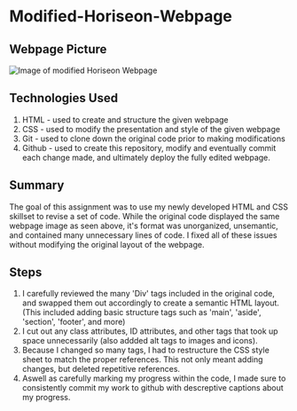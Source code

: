 # Modified-Horiseon-Webpage

## Webpage Picture
![Image of modified Horiseon Webpage](./Develop/images/Hoirseon.png)

## Technologies Used

1. HTML - used to create and structure the given webpage
2. CSS - used to modify the presentation and style of the given webpage
3. Git - used to clone down the original code prior to making modifications
4. Github - used to create this repository, modify and eventually commit each change made, and ultimately deploy the fully edited webpage. 

## Summary
The goal of this assignment was to use my newly developed HTML and CSS skillset to revise a set of code. While the original code displayed the same webpage image as seen above, it's format was unorganized, unsemantic, and contained many unnecessary lines of code. I fixed all of these issues without modifying the original layout of the webpage. 

## Steps
1. I carefully reviewed the many 'Div' tags included in the original code, and swapped them out accordingly to create a semantic HTML layout. (This included adding basic structure tags such as 'main', 'aside', 'section', 'footer', and more)
2. I cut out any class attributes, ID attributes, and other tags that took up space unnecessarily (also addded alt tags to images and icons).
3. Because I changed so many tags, I had to restructure the CSS style sheet to match the proper references. This not only meant adding changes, but deleted repetitive references.  
4. Aswell as carefully marking my progress within the code, I made sure to consistently commit my work to github with descreptive captions about my progress. 

